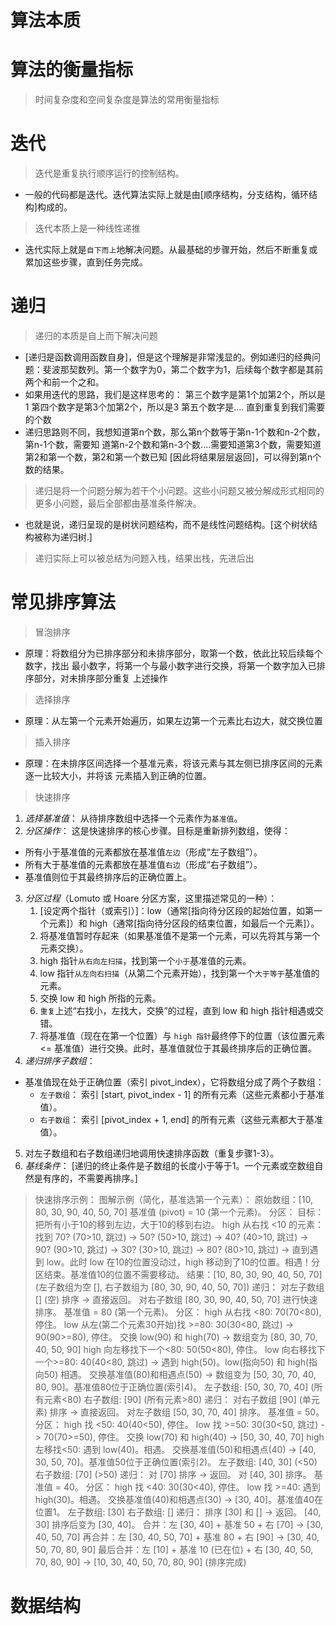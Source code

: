 # 算法本质
# 算法的衡量指标
> 时间复杂度和空间复杂度是算法的常用衡量指标
# 迭代
> 迭代是重复执行顺序运行的控制结构。
- 一般的代码都是迭代。迭代算法实际上就是由[顺序结构，分支结构，循环结构]构成的。
> 迭代本质上是一种线性递推
- 迭代实际上就是`自下而上`地解决问题。从最基础的步骤开始，然后不断重复或累加这些步骤，直到任务完成。
# 递归
> 递归的本质是自上而下解决问题
- [递归是函数调用函数自身]，但是这个理解是非常浅显的。例如递归的经典问题：斐波那契数列。第一个数字为0，第二个数字为1，后续每个数字都是其前两个和前一个之和。
- 如果用迭代的思路，我们是这样思考的：
	第三个数字是第1个加第2个，所以是1
	第四个数字是第3个加第2个，所以是3
	第五个数字是.... 
直到重复到我们需要的个数
- 递归思路则不同，我想知道第n个数，那么第n个数等于第n-1个数和n-2个数，第n-1个数，需要知
道第n-2个数和第n-3个数....需要知道第3个数，需要知道第2和第一个数，第2和第一个数已知
[因此将结果层层返回]，可以得到第n个数的结果。
> 递归是将一个问题分解为若干个小问题。这些小问题又被分解成形式相同的更多小问题，最后全部都由基准条件解决。
- 也就是说，递归呈现的是树状问题结构，而不是线性问题结构。[这个树状结构被称为递归树.]
> 递归实际上可以被总结为问题入栈，结果出栈，先进后出

# 常见排序算法
> 冒泡排序
- 原理：将数组分为已排序部分和未排序部分，取第一个数，依此比较后续每个数字，找出
最小数字，将第一个与最小数字进行交换，将第一个数字加入已排序部分，对未排序部分重复
上述操作
> 选择排序
- 原理：从左第一个元素开始遍历，如果左边第一个元素比右边大，就交换位置
> 插入排序
- 原理：在未排序区间选择一个基准元素，将该元素与其左侧已排序区间的元素逐一比较大小，并将该
元素插入到正确的位置。
> 快速排序
1. *选择基准值*：
从待排序数组中选择一个元素作为`基准值`。
2. *分区操作*：
这是快速排序的核心步骤。目标是重新排列数组，使得：
- 所有小于基准值的元素都放在基准值`左边`（形成“左子数组”）。
- 所有大于基准值的元素都放在基准值`右边`（形成“右子数组”）。
- 基准值则位于其最终排序后的正确位置上。
3. *分区过程*（Lomuto 或 Hoare 分区方案，这里描述常见的一种）：
   1) [设定两个指针（或索引）]：low（通常[指向待分区段的起始位置，如第一个元素]）和 high（通常[指向待分区段的结束位置，如最后一个元素]）。
   2) 将基准值暂时存起来（如果基准值不是第一个元素，可以先将其与第一个元素交换）。
   3) high 指针`从右向左扫描`，找到第一个`小于`基准值的元素。
   4) low 指针`从左向右扫描`（从第二个元素开始），找到第一个`大于等于`基准值的元素。
   5) 交换 low 和 high 所指的元素。
   6) `重复`上述“右找小，左找大，交换”的过程，直到 low 和 high 指针相遇或交错。
   7) 将基准值（现在在第一个位置）与 `high 指针`最终停下的位置（该位置元素 <= 基准值）进行交换。此时，基准值就位于其最终排序后的正确位置。
4. *递归排序子数组*：
- 基准值现在处于正确位置（索引 pivot_index），它将数组分成了两个子数组：
  - `左子数组`： 索引 [start, pivot_index - 1] 的所有元素（这些元素都小于基准值）。
  - `右子数组`： 索引 [pivot_index + 1, end] 的所有元素（这些元素都大于基准值）。
5. 对左子数组和右子数组递归地调用快速排序函数（重复步骤1-3）。
6. *基线条件*：
[递归的终止条件是子数组的长度小于等于1。一个元素或空数组自然是有序的，不需要再排序。]
> 快速排序示例：
图解示例（简化，基准选第一个元素）：
原始数组：[10, 80, 30, 90, 40, 50, 70]
基准值 (pivot) = 10 (第一个元素)。
分区：
目标：把所有小于10的移到左边，大于10的移到右边。
high 从右找 <10 的元素：找到 70? (70>10, 跳过) -> 50? (50>10, 跳过) -> 40? (40>10, 跳过) -> 90? (90>10, 跳过) -> 30? (30>10, 跳过) -> 80? (80>10, 跳过) -> 直到遇到 low。此时 low 在10的位置没动过，high 移动到了10的位置。相遇！分区结束。基准值10的位置不需要移动。
结果：[10, 80, 30, 90, 40, 50, 70] (左子数组为空 [], 右子数组为 [80, 30, 90, 40, 50, 70])
递归：
对左子数组 [] (空) 排序 -> 直接返回。
对右子数组 [80, 30, 90, 40, 50, 70] 进行快速排序。
基准值 = 80 (第一个元素)。
分区：
high 从右找 <80: 70(70<80), 停住。
low 从左(第二个元素30开始)找 >=80: 30(30<80, 跳过) -> 90(90>=80), 停住。
交换 low(90) 和 high(70) -> 数组变为 [80, 30, 70, 40, 50, 90]
high 向左移找下一个<80: 50(50<80), 停住。
low 向右移找下一个>=80: 40(40<80, 跳过) -> 遇到 high(50)。low(指向50) 和 high(指向50) 相遇。
交换基准值(80)和相遇点(50) -> 数组变为 [50, 30, 70, 40, 80, 90]。基准值80位于正确位置(索引4)。
左子数组: [50, 30, 70, 40] (所有元素<80)
右子数组: [90] (所有元素>80)
递归：
对右子数组 [90] (单元素) 排序 -> 直接返回。
对左子数组 [50, 30, 70, 40] 排序。
基准值 = 50。
分区：
high 找 <50: 40(40<50), 停住。
low 找 >=50: 30(30<50, 跳过) -> 70(70>=50), 停住。
交换 low(70) 和 high(40) -> [50, 30, 40, 70]
high 左移找<50: 遇到 low(40)。相遇。
交换基准值(50)和相遇点(40) -> [40, 30, 50, 70]。基准值50位于正确位置(索引2)。
左子数组: [40, 30] (<50)
右子数组: [70] (>50)
递归：
对 [70] 排序 -> 返回。
对 [40, 30] 排序。
基准值 = 40。
分区：
high 找 <40: 30(30<40), 停住。
low 找 >=40: 遇到 high(30)。相遇。
交换基准值(40)和相遇点(30) -> [30, 40]。基准值40在位置1。
左子数组: [30]
右子数组: []
递归： 排序 [30] 和 [] -> 返回。
[40, 30] 排序后变为 [30, 40]。
合并：左 [30, 40] + 基准 50 + 右 [70] -> [30, 40, 50, 70]
再合并：左 [30, 40, 50, 70] + 基准 80 + 右 [90] -> [30, 40, 50, 70, 80, 90]
最后合并：左 [10] + 基准 10 (已在位) + 右 [30, 40, 50, 70, 80, 90] -> [10, 30, 40, 50, 70, 80, 90] (排序完成)

# 数据结构